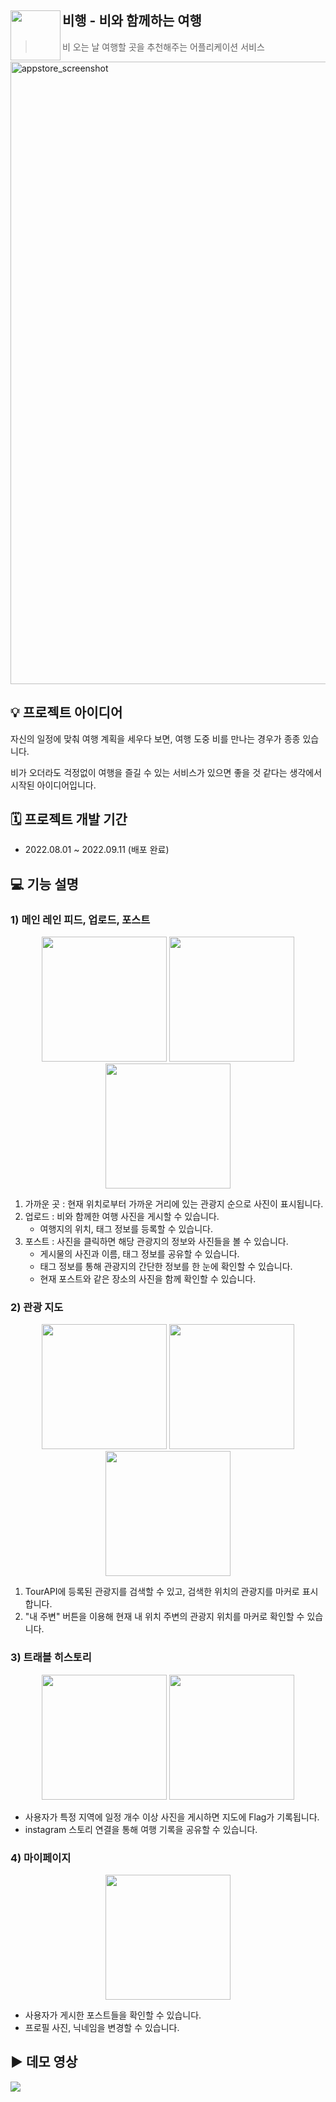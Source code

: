 ## <img align="left" src="https://user-images.githubusercontent.com/51712973/205058042-9a57f621-f963-49ae-bd32-cb77bf21822b.png" width="80px" /> 비행 - 비와 함께하는 여행
> 비 오는 날 여행할 곳을 추천해주는 어플리케이션 서비스

<img width="996" alt="appstore_screenshot" src="https://user-images.githubusercontent.com/51712973/205062487-2e7b2c1b-d083-4273-b7a3-05378c3e6fdd.png">

## 💡 프로젝트 아이디어
자신의 일정에 맞춰 여행 계획을 세우다 보면, 여행 도중 비를 만나는 경우가 종종 있습니다.

비가 오더라도 걱정없이 여행을 즐길 수 있는 서비스가 있으면 좋을 것 같다는 생각에서 시작된 아이디어입니다.

## 🗓 프로젝트 개발 기간
- 2022.08.01 ~ 2022.09.11 (배포 완료)

## 💻 기능 설명
### 1) 메인 레인 피드, 업로드, 포스트
<p align="center">
<img src="https://user-images.githubusercontent.com/51712973/205067198-4a953ce6-7460-409c-86ef-f84f9c07ff37.jpeg" width="200px" />
<img src="https://user-images.githubusercontent.com/51712973/205068684-122f9a3f-6833-489e-be5b-9dff94778c9f.jpeg" width="200px" />
<img src="https://user-images.githubusercontent.com/51712973/205068984-d535f949-08ae-4f16-ac16-32213272258b.jpeg" width="200px" />
</p>

1) 가까운 곳 : 현재 위치로부터 가까운 거리에 있는 관광지 순으로 사진이 표시됩니다.
2) 업로드 : 비와 함께한 여행 사진을 게시할 수 있습니다.
    * 여행지의 위치, 태그 정보를 등록할 수 있습니다.
3) 포스트 : 사진을 클릭하면 해당 관광지의 정보와 사진들을 볼 수 있습니다.
    * 게시물의 사진과 이름, 태그 정보를 공유할 수 있습니다.
    * 태그 정보를 통해 관광지의 간단한 정보를 한 눈에 확인할 수 있습니다.
    * 현재 포스트와 같은 장소의 사진을 함께 확인할 수 있습니다.

### 2) 관광 지도
<p align="center">
<img src="https://user-images.githubusercontent.com/51712973/205070103-b0dc56cc-0295-4028-bf26-5ce995aec9f1.jpeg" width="200px" />
<img src="https://user-images.githubusercontent.com/51712973/205070122-49df6c55-a1c3-40f4-a75d-2685bd8ce831.jpeg" width="200px" />
<img src="https://user-images.githubusercontent.com/51712973/205070806-aeb629de-5235-44c4-963f-9418c10b227c.jpeg" width="200px" />
</p>

1) TourAPI에 등록된 관광지를 검색할 수 있고, 검색한 위치의 관광지를 마커로 표시합니다.
2) "내 주변" 버튼을 이용해 현재 내 위치 주변의 관광지 위치를 마커로 확인할 수 있습니다.

### 3) 트래블 히스토리
<p align="center">
<img src="https://user-images.githubusercontent.com/51712973/205071924-4bd71bf4-c900-417e-aa9b-ca5cfcb8f86a.jpeg" width="200px" />
<img src="https://user-images.githubusercontent.com/51712973/205072106-2fa7bc00-5ba4-4c78-b147-f77e14a75ebf.jpeg" width="200px" />
</p>

- 사용자가 특정 지역에 일정 개수 이상 사진을 게시하면 지도에 Flag가 기록됩니다.
- instagram 스토리 연결을 통해 여행 기록을 공유할 수 있습니다.

### 4) 마이페이지
<p align="center">
<img src="https://user-images.githubusercontent.com/51712973/205072620-6fc4d4c4-754b-4ca6-bd1c-05e1bd36da17.jpeg" width="200px" />
</p>

- 사용자가 게시한 포스트들을 확인할 수 있습니다.
- 프로필 사진, 닉네임을 변경할 수 있습니다.

## ▶️ 데모 영상
<img src="https://user-images.githubusercontent.com/51712973/205078875-ffa26401-e38e-437b-a2e1-44fc5e7f9185.gif" />
